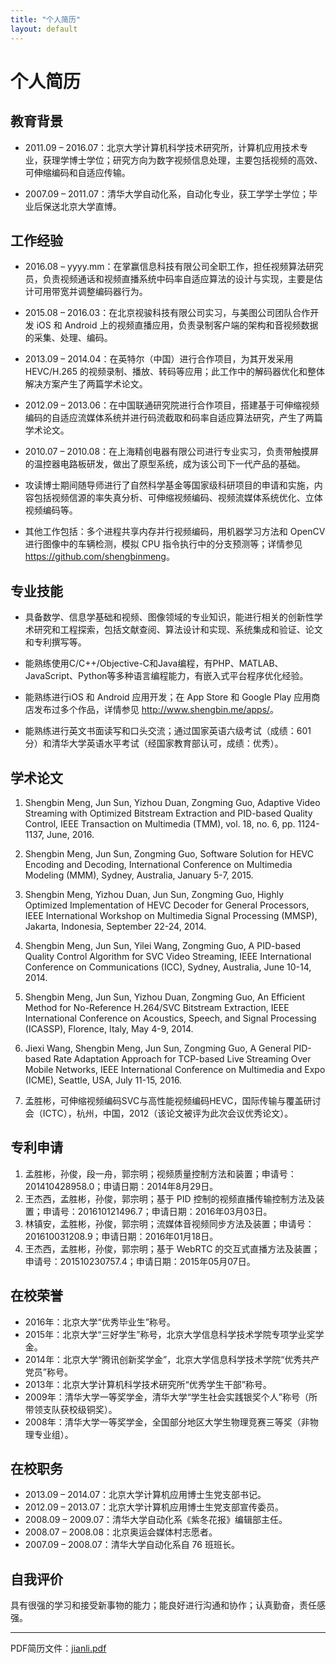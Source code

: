 ```yaml
---
title: "个人简历"
layout: default
---
```


# 个人简历

## 教育背景

* 2011.09 – 2016.07：北京大学计算机科学技术研究所，计算机应用技术专业，获理学博士学位；研究方向为数字视频信息处理，主要包括视频的高效、可伸缩编码和自适应传输。

* 2007.09 – 2011.07：清华大学自动化系，自动化专业，获工学学士学位；毕业后保送北京大学直博。

## 工作经验

* 2016.08 – yyyy.mm：在掌赢信息科技有限公司全职工作，担任视频算法研究员，负责视频通话和视频直播系统中码率自适应算法的设计与实现，主要是估计可用带宽并调整编码器行为。

* 2015.08 – 2016.03：在北京视骏科技有限公司实习，与美图公司团队合作开发 iOS 和 Android 上的视频直播应用，负责录制客户端的架构和音视频数据的采集、处理、编码。

* 2013.09 – 2014.04：在英特尔（中国）进行合作项目，为其开发采用 HEVC/H.265 的视频录制、播放、转码等应用；此工作中的解码器优化和整体解决方案产生了两篇学术论文。

* 2012.09 – 2013.06：在中国联通研究院进行合作项目，搭建基于可伸缩视频编码的自适应流媒体系统并进行码流截取和码率自适应算法研究，产生了两篇学术论文。

* 2010.07 – 2010.08：在上海精创电器有限公司进行专业实习，负责带触摸屏的温控器电路板研发，做出了原型系统，成为该公司下一代产品的基础。

* 攻读博士期间随导师进行了自然科学基金等国家级科研项目的申请和实施，内容包括视频信源的率失真分析、可伸缩视频编码、视频流媒体系统优化、立体视频编码等。

* 其他工作包括：多个进程共享内存并行视频编码，用机器学习方法和 OpenCV 进行图像中的车辆检测，模拟 CPU 指令执行中的分支预测等；详情参见 <https://github.com/shengbinmeng>。

## 专业技能

* 具备数学、信息学基础和视频、图像领域的专业知识，能进行相关的创新性学术研究和工程探索，包括文献查阅、算法设计和实现、系统集成和验证、论文和专利撰写等。

* 能熟练使用C/C++/Objective-C和Java编程，有PHP、MATLAB、JavaScript、Python等多种语言编程能力，有嵌入式平台程序优化经验。

* 能熟练进行iOS 和 Android 应用开发；在 App Store 和 Google Play 应用商店发布过多个作品，详情参见 <http://www.shengbin.me/apps/>。

* 能熟练进行英文书面读写和口头交流；通过国家英语六级考试（成绩：601 分）和清华大学英语水平考试（经国家教育部认可，成绩：优秀）。

## 学术论文

1. Shengbin Meng, Jun Sun, Yizhou Duan, Zongming Guo, Adaptive Video Streaming with Optimized
Bitstream Extraction and PID-based Quality Control, IEEE Transaction on Multimedia (TMM), vol. 18,
no. 6, pp. 1124-1137, June, 2016.

2. Shengbin Meng, Jun Sun, Zongming Guo, Software Solution for HEVC Encoding and Decoding,
International Conference on Multimedia Modeling (MMM), Sydney, Australia, January 5-7, 2015.

3. Shengbin Meng, Yizhou Duan, Jun Sun, Zongming Guo, Highly Optimized Implementation of
HEVC Decoder for General Processors, IEEE International Workshop on Multimedia Signal Processing
(MMSP), Jakarta, Indonesia, September 22-24, 2014.

4. Shengbin Meng, Jun Sun, Yilei Wang, Zongming Guo, A PID-based Quality Control Algorithm for
SVC Video Streaming, IEEE International Conference on Communications (ICC), Sydney, Australia,
June 10-14, 2014.

5. Shengbin Meng, Jun Sun, Yizhou Duan, Zongming Guo, An Efficient Method for No-Reference
H.264/SVC Bitstream Extraction, IEEE International Conference on Acoustics, Speech, and Signal
Processing (ICASSP), Florence, Italy, May 4-9, 2014.

6. Jiexi Wang, Shengbin Meng, Jun Sun, Zongming Guo, A General PID-based Rate Adaptation
Approach for TCP-based Live Streaming Over Mobile Networks, IEEE International Conference on
Multimedia and Expo (ICME), Seattle, USA, July 11-15, 2016.

7. 孟胜彬，可伸缩视频编码SVC与高性能视频编码HEVC，国际传输与覆盖研讨会（ICTC），杭州，中国，2012（该论文被评为此次会议优秀论文）。

## 专利申请

1. 孟胜彬，孙俊，段一舟，郭宗明；视频质量控制方法和装置；申请号：201410428958.0；申请日期：2014年8月29日。
2. 王杰西，孟胜彬，孙俊，郭宗明；基于 PID 控制的视频直播传输控制方法及装置；申请号：201610121496.7；申请日期：2016年03月03日。
3. 林镇安，孟胜彬，孙俊，郭宗明；流媒体音视频同步方法及装置；申请号：201610031208.9；申请日期：2016年01月18日。
4. 王杰西，孟胜彬，孙俊，郭宗明；基于 WebRTC 的交互式直播方法及装置；申请号：201510230757.4；申请日期：2015年05月07日。

## 在校荣誉

* 2016年：北京大学“优秀毕业生”称号。
* 2015年：北京大学“三好学生”称号，北京大学信息科学技术学院专项学业奖学金。
* 2014年：北京大学“腾讯创新奖学金”，北京大学信息科学技术学院“优秀共产党员”称号。
* 2013年：北京大学计算机科学技术研究所“优秀学生干部”称号。
* 2009年：清华大学一等奖学金，清华大学“学生社会实践银奖个人”称号（所带领支队获校级铜奖）。
* 2008年：清华大学一等奖学金，全国部分地区大学生物理竞赛三等奖（非物理专业组）。

## 在校职务

* 2013.09 – 2014.07：北京大学计算机应用博士生党支部书记。
* 2012.09 – 2013.07：北京大学计算机应用博士生党支部宣传委员。
* 2008.09 – 2009.07：清华大学自动化系《紫冬花报》编辑部主任。
* 2008.07 – 2008.08：北京奥运会媒体村志愿者。
* 2007.09 – 2008.07：清华大学自动化系自 76 班班长。

## 自我评价

具有很强的学习和接受新事物的能力；能良好进行沟通和协作；认真勤奋，责任感强。

----

PDF简历文件：[jianli.pdf](http://www.shengbin.me/docs/jianli.pdf)
